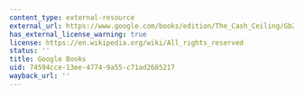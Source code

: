 ```yaml
---
content_type: external-resource
external_url: https://www.google.com/books/edition/The_Cash_Ceiling/Gb2tDwAAQBAJ?hl=en&gbpv=1
has_external_license_warning: true
license: https://en.wikipedia.org/wiki/All_rights_reserved
status: ''
title: Google Books
uid: 74594cce-13ee-4774-9a55-c71ad2685217
wayback_url: ''
---
```

